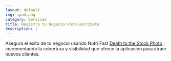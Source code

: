 ```yaml
---
layout: default
img: ipad.png
category: Services
title: Registra tu Negocio:<br>Suscríbete
description: |
---
```

  Asegura el éxito de tu negocio usando Nutri Fast [Death to the Stock Photo](http://join.deathtothestockphoto.com/) , incrementando la cobertura y visibilidad que ofrece la aplicación para atraer nuevos clientes.